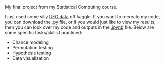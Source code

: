 My final project from my Statistical Computing course. 

I just used some silly [UFO data](https://github.com/katieaebi/StatComp_final/blob/main/ufo-sightings-transformed.csv) off kaggle. If you want to recreate my code, you can download the [.py](https://github.com/katieaebi/StatComp_final/blob/main/statcomp_final_aebi.py) file, or if you would just like to view my results, then you can look over my code and outputs in the [.ipynb](https://github.com/katieaebi/StatComp_final/blob/main/Statcomp_final_Aebi.ipynb) file. Below are some specific tasks/skills I practiced:

  - Chance modeling
  - Permutation testing
  - Hypothesis testing
  - Data visualization
